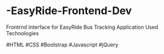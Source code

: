 # -EasyRide-Frontend-Dev
Frontrnd Interface for EasyRide Bus Tracking Application
Used Technologies

#HTML
#CSS
#Bootstrap
#Javascript
#jQuery
